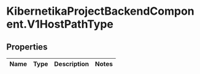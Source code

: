 # KibernetikaProjectBackendComponent.V1HostPathType

## Properties
Name | Type | Description | Notes
------------ | ------------- | ------------- | -------------


